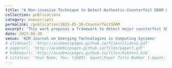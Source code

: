 ```yaml
---
title: "A Non-invasive Technique to Detect Authentic-Counterfeit SRAM Chips"
collection: publications
category: manuscripts
permalink: /publication/2023-05-30-CounterfeitSRAM
excerpt: 'This work proposes a framework to detect major counterfeit SRAM types by verifying the manufacturer's origin through generating a unique signature for each manufacturer, without requiring any exhaustive registration or authentication process.'
date: 2023-05-30
venue: 'ACM Journal on Emerging Technologies in Computing Systems'
# slidesurl: 'http://academicpages.github.io/files/slides1.pdf'
# paperurl: 'http://academicpages.github.io/files/paper1.pdf'
# bibtexurl: 'http://academicpages.github.io/files/bibtex1.bib'
# citation: 'Your Name, You. (2009). &quot;Paper Title Number 1.&quot; <i>Journal 1</i>. 1(1).'
---
```


<!--The contents above will be part of a list of publications, if the user clicks the link for the publication than the contents of section will be rendered as a full page, allowing you to provide more information about the paper for the reader. When publications are displayed as a single page, the contents of the above "citation" field will automatically be included below this section in a smaller font.-->
